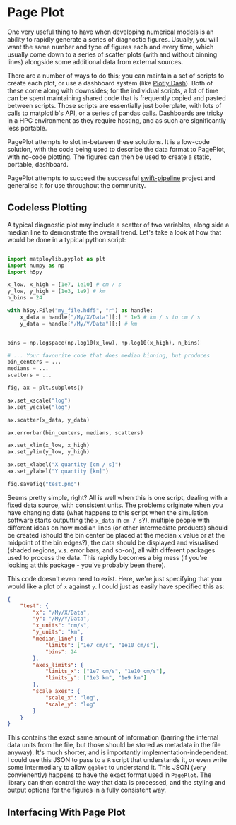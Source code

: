 Page Plot
=========

One very useful thing to have when developing numerical models is an ability
to rapidly generate a series of diagnostic figures. Usually, you will want
the same number and type of figures each and every time, which usually come
down to a series of scatter plots (with and without binning lines) alongside
some additional data from external sources.

There are a number of ways to do this; you can maintain a set of scripts to
create each plot, or use a dashboard system (like
[Plotly Dash](https://dash.plotly.com/)). Both of these come along with
downsides; for the individual scripts, a lot of time can be spent maintaining
shared code that is frequently copied and pasted between scripts. Those
scripts are essentially just boilerplate, with lots of calls to matplotlib's
API, or a series of pandas calls. Dashboards are tricky in a HPC environment
as they require hosting, and as such are significantly less portable.

PagePlot attempts to slot in-between these solutions. It is a low-code
solution, with the code being used to describe the data format to PagePlot,
with no-code plotting. The figures can then be used to create a static,
portable, dashboard.

PagePlot attempts to succeed the successful
[swift-pipeline](https://github.com/swiftsim/pipeline) project and
generalise it for use throughout the community.


Codeless Plotting
-----------------

A typical diagnostic plot may include a scatter of two variables, along
side a median line to demonstrate the overall trend. Let's take a look at how
that would be done in a typical python script:

```python

import matploylib.pyplot as plt
import numpy as np
import h5py

x_low, x_high = [1e7, 1e10] # cm / s
y_low, y_high = [1e3, 1e9] # km
n_bins = 24

with h5py.File("my_file.hdf5", "r") as handle:
    x_data = handle["/My/X/Data"][:] * 1e5 # km / s to cm / s
    y_data = handle["/My/Y/Data"][:] # km


bins = np.logspace(np.log10(x_low), np.log10(x_high), n_bins)

# ... Your favourite code that does median binning, but produces
bin_centers = ...
medians = ...
scatters = ...

fig, ax = plt.subplots()

ax.set_xscale("log")
ax.set_yscale("log")

ax.scatter(x_data, y_data)

ax.errorbar(bin_centers, medians, scatters)

ax.set_xlim(x_low, x_high)
ax.set_ylim(y_low, y_high)

ax.set_xlabel("X quantity [cm / s]")
ax.set_ylabel("Y quantity [km]")

fig.savefig("test.png")
```

Seems pretty simple, right? All is well when this is one script, dealing with
a fixed data source, with consistent units. The problems originate when you
have changing data (what happens to this script when the simulation software
starts outputting the `x_data` in `cm / s`?), multiple people with different
ideas on how median lines (or other intermediate products) should be created
(should the bin center be placed at the median `x` value or at the midpoint
of the bin edges?), the data should be displayed and visualised
(shaded regions, v.s. error bars, and so-on), all with different packages
used to process the data. This rapidly becomes a big mess (if you're looking
at this package - you've probably been there).

This code doesn't even need to exist. Here, we're just specifying that you would
like a plot of `x` against `y`. I could just as easily have specified this as:

```json
{
    "test": {
        "x": "/My/X/Data",
        "y": "/My/Y/Data",
        "x_units": "cm/s",
        "y_units": "km",
        "median_line": {
            "limits": ["1e7 cm/s", "1e10 cm/s"],
            "bins": 24
        },
        "axes_limits": {
            "limits_x": ["1e7 cm/s", "1e10 cm/s"],
            "limits_y": ["1e3 km", "1e9 km"]
        },
        "scale_axes": {
            "scale_x": "log",
            "scale_y": "log"
        }
    }
}
```

This contains the exact same amount of information (barring the internal data
units from the file, but those should be stored as metadata in the file
anyway). It's much shorter, and is importantly implementation-independent.
I could use this JSON to pass to a `R` script that understands it, or even
write some intermediary to allow `ggplot` to understand it. This JSON
(very convienently) happens to have the exact format used in `PagePlot`.
The library can then control the way that data is processed, and the styling
and output options for the figures in a fully consistent way.



Interfacing With Page Plot
--------------------------